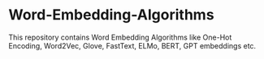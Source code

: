 # Word-Embedding-Algorithms
This repository contains Word Embedding Algorithms like One-Hot Encoding, Word2Vec, Glove, FastText, ELMo, BERT, GPT embeddings etc.
